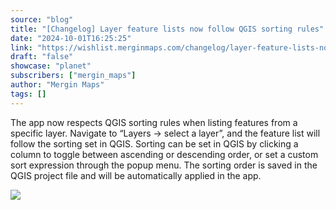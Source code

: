 ```yaml
---
source: "blog"
title: "[Changelog] Layer feature lists now follow QGIS sorting rules"
date: "2024-10-01T16:25:25"
link: "https://wishlist.merginmaps.com/changelog/layer-feature-lists-now-follow-qgis-sorting-rules?utm_source=qgis"
draft: "false"
showcase: "planet"
subscribers: ["mergin_maps"]
author: "Mergin Maps"
tags: []
---
```


<p>The app now respects QGIS sorting rules when listing features from a specific layer. Navigate to “Layers -&gt; select a layer”, and the feature list will follow the sorting set in QGIS. Sorting can be set in QGIS by clicking a column to toggle between ascending or descending order, or set a custom sort expression through the popup menu. The sorting order is saved in the QGIS project file and will be automatically applied in the app.</p><img src="https://vault.featureos.app/uploads/attachment/upload/thumb-85f6bf3e01fb56663b82d083c36db9d1.png" /><div class="mb-2 flex gap-3 empty:hidden -ml-2"></div>
